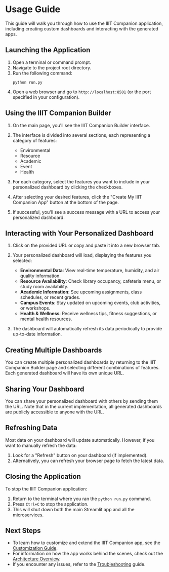 # Usage Guide

This guide will walk you through how to use the IIIT Companion application, including creating custom dashboards and interacting with the generated apps.

## Launching the Application

1. Open a terminal or command prompt.
2. Navigate to the project root directory.
3. Run the following command:
   ```
   python run.py
   ```
4. Open a web browser and go to `http://localhost:8501` (or the port specified in your configuration).

## Using the IIIT Companion Builder

1. On the main page, you'll see the IIIT Companion Builder interface.
2. The interface is divided into several sections, each representing a category of features:
   - Environmental
   - Resource
   - Academic
   - Event
   - Health

3. For each category, select the features you want to include in your personalized dashboard by clicking the checkboxes.

4. After selecting your desired features, click the "Create My IIIT Companion App" button at the bottom of the page.

5. If successful, you'll see a success message with a URL to access your personalized dashboard.

## Interacting with Your Personalized Dashboard

1. Click on the provided URL or copy and paste it into a new browser tab.

2. Your personalized dashboard will load, displaying the features you selected:

   - **Environmental Data**: View real-time temperature, humidity, and air quality information.
   - **Resource Availability**: Check library occupancy, cafeteria menu, or study room availability.
   - **Academic Information**: See upcoming assignments, class schedules, or recent grades.
   - **Campus Events**: Stay updated on upcoming events, club activities, or workshops.
   - **Health & Wellness**: Receive wellness tips, fitness suggestions, or mental health resources.

3. The dashboard will automatically refresh its data periodically to provide up-to-date information.

## Creating Multiple Dashboards

You can create multiple personalized dashboards by returning to the IIIT Companion Builder page and selecting different combinations of features. Each generated dashboard will have its own unique URL.

## Sharing Your Dashboard

You can share your personalized dashboard with others by sending them the URL. Note that in the current implementation, all generated dashboards are publicly accessible to anyone with the URL.

## Refreshing Data

Most data on your dashboard will update automatically. However, if you want to manually refresh the data:

1. Look for a "Refresh" button on your dashboard (if implemented).
2. Alternatively, you can refresh your browser page to fetch the latest data.

## Closing the Application

To stop the IIIT Companion application:

1. Return to the terminal where you ran the `python run.py` command.
2. Press `Ctrl+C` to stop the application.
3. This will shut down both the main Streamlit app and all the microservices.

## Next Steps

- To learn how to customize and extend the IIIT Companion app, see the [Customization Guide](CUSTOMIZATION.md).
- For information on how the app works behind the scenes, check out the [Architecture Overview](ARCHITECTURE.md).
- If you encounter any issues, refer to the [Troubleshooting](TROUBLESHOOTING.md) guide.
